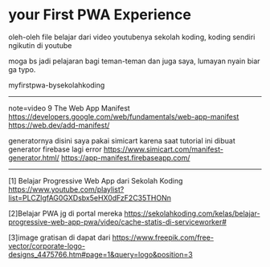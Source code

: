 # your First PWA Experience 
oleh-oleh file belajar dari video youtubenya sekolah koding, koding sendiri ngikutin di youtube

moga bs jadi pelajaran bagi teman-teman dan juga saya, lumayan nyain biar ga typo.

myfirstpwa-bysekolahkoding


******************************************************
note=video 9
The Web App Manifest
https://developers.google.com/web/fundamentals/web-app-manifest
https://web.dev/add-manifest/

generatornya disini
saya pakai simicart karena saat tutorial ini dibuat generator firebase lagi error 
https://www.simicart.com/manifest-generator.html/
https://app-manifest.firebaseapp.com/ 

**********************************************

[1] Belajar Progressive Web App dari Sekolah Koding
https://www.youtube.com/playlist?list=PLCZlgfAG0GXDsbx5eHX0dFzF2C35THONn

[2]Belajar PWA jg di portal mereka
https://sekolahkoding.com/kelas/belajar-progressive-web-app-pwa/video/cache-statis-di-serviceworker#

[3]image gratisan di dapat dari
https://www.freepik.com/free-vector/corporate-logo-designs_4475766.htm#page=1&query=logo&position=3

